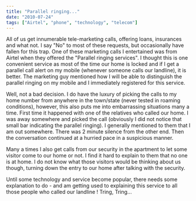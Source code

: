 ```yaml
---
title: "Parallel ringing..."
date: "2010-07-24"
tags: ["Airtel", "phone", "technology", "telecom"]
---
```


All of us get innumerable tele-marketing calls, offering loans, insurances and what not. I say "No" to most of these requests, but occasionally have fallen for this trap. One of these marketing calls I entertained was from Airtel when they offered the "Parallel ringing services". I thought this is one convenient service as most of the time our home is locked and if I get a parallel call alert on my mobile (whenever someone calls our landline), it is better. The marketing guy mentioned how I will be able to distinguish the parallel ringing on my mobile and I immediately registered for this service.

Well, not a bad decision. I do have the luxury of picking the calls to my home number from anywhere in the town/state (never tested in roaming conditions), however, this also puts me into embarrassing situations many a time. First time it happened with one of the relatives who called our home. I was away somewhere and picked the call (obviously I did not notice that small bar indicating the parallel ringing). I generally mentioned to them that I am out somewhere. There was 2 minute silence from the other end. Then the conversation continued at a hurried pace in a suspicious manner.

Many a times I also get calls from our security in the apartment to let some visitor come to our home or not. I find it hard to explain to them that no one is at home. I do not know what those visitors would be thinking about us though, turning down the entry to our home after talking with the security.

Until some technology and service become popular, there needs some explanation to do - and am getting used to explaining this service to all those people who called our landline ! Tring, Tring...
